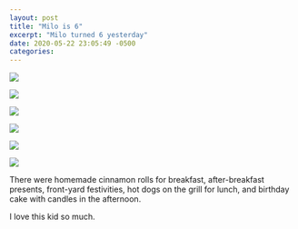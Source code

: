 ```yaml
---
layout: post
title: "Milo is 6"
excerpt: "Milo turned 6 yesterday"
date: 2020-05-22 23:05:49 -0500
categories: 
---
```


![]({{site.url}}/assets/2020/05/milo1.jpg)

![]({{site.url}}/assets/2020/05/milo2.jpg)

![]({{site.url}}/assets/2020/05/milo3.jpg)

![]({{site.url}}/assets/2020/05/milo4.jpg)

![]({{site.url}}/assets/2020/05/milo5.jpg)

![]({{site.url}}/assets/2020/05/milo6.jpg)

There were homemade cinnamon rolls for breakfast, after-breakfast presents, front-yard festivities, hot dogs on the grill for lunch, and birthday cake with candles in the afternoon.

I love this kid so much.

